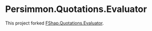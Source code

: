 # Persimmon.Quotations.Evaluator

This project forked [FShap.Quotations.Evaluator](https://github.com/fsprojects/FSharp.Quotations.Evaluator/tree/3caf7a2717744514e6eefc730325f8778b2ee238/src).

